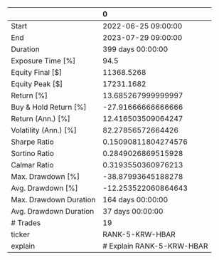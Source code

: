 |                        | 0                         |
|:-----------------------|:--------------------------|
| Start                  | 2022-06-25 09:00:00       |
| End                    | 2023-07-29 09:00:00       |
| Duration               | 399 days 00:00:00         |
| Exposure Time [%]      | 94.5                      |
| Equity Final [$]       | 11368.5268                |
| Equity Peak [$]        | 17231.1682                |
| Return [%]             | 13.685267999999997        |
| Buy & Hold Return [%]  | -27.91666666666666        |
| Return (Ann.) [%]      | 12.416503509064247        |
| Volatility (Ann.) [%]  | 82.27856572664426         |
| Sharpe Ratio           | 0.15090811804274576       |
| Sortino Ratio          | 0.2849026869515928        |
| Calmar Ratio           | 0.3193550360976213        |
| Max. Drawdown [%]      | -38.87993645188278        |
| Avg. Drawdown [%]      | -12.253522060864643       |
| Max. Drawdown Duration | 164 days 00:00:00         |
| Avg. Drawdown Duration | 37 days 00:00:00          |
| # Trades               | 19                        |
| ticker                 | RANK-5-KRW-HBAR           |
| explain                | # Explain RANK-5-KRW-HBAR |